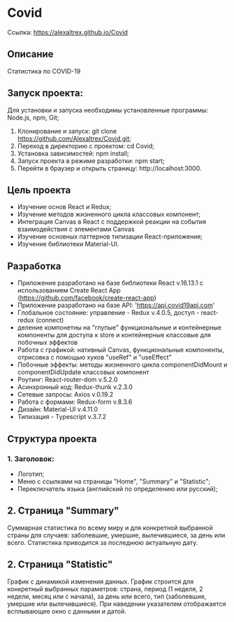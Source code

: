 # Covid
Ссылка: https://alexaltrex.github.io/Covid

## Описание
Статистика по COVID-19

## Запуск проекта:
Для установки и запуска необходимы установленные программы: Node.js, npm, Git;
1. Клонирование и запуск: git clone https://github.com/Alexaltrex/Covid.git;
2. Переход в директорию с проектом: cd Covid;
3. Установка зависимостей: npm install;
4. Запуск проекта в режиме разработки: npm start;
5. Перейти в браузер и открыть страницу: http://localhost:3000.

## Цель проекта
* Изучение основ React и Redux;
* Изучение методов жизненного цикла классовых компонент;
* Интеграция Canvas в React c поддержкой реакции на  события взаимодействия с элементами Canvas
* Изучение основных паттернов типизации React-приложения;
* Изучение библиотеки Material-UI.

## Разработка
* Приложение разработано на базе библиотеки React v.16.13.1 с использованием Create React App (https://github.com/facebook/create-react-app)
* Приложение разработано на базе API: 'https://api.covid19api.com'
* Глобальное состояние: управление - Redux v.4.0.5, доступ - react-redux (connect)
* деление компонетны на "глупые" функциональные и контейнерные компоненты для доступа к store и контейнерные классовые для побочных эффектов
* Работа с графикой: нативный Canvas, функциональные компоненты, отрисовка с помощью хуков "useRef" и "useEffect"
* Побочные эффекты: методы жизненного цикла componentDidMount и componentDidUpdate классовых компонент
* Роутинг: React-router-dom v.5.2.0
* Асинхронный код: Redux-thunk v.2.3.0
* Сетевые запросы: Axios v.0.19.2
* Работа с формами: Redux-form v.8.3.6
* Дизайн: Material-UI v.4.11.0
* Типизация - Typescript v.3.7.2

## Структура проекта

### 1. Заголовок:
* Логотип;
* Меню с ссылками на страницы "Home", "Summary" и "Statistic";
* Переключатель языка (английский по определению или русский);

## 2. Страница "Summary"
Суммарная статистика по всему миру и для конкретной выбранной страны для случаев: заболевшие, умершие, вылечившиеся, за день или всего. Статистика приводится за последнюю актуальную дату. 

## 2. Страница "Statistic"
График с динамикой изменения данных. График строится для конкретный выбранных параметров: страна, период (1 неделя, 2 недели, месяц или с начала), за день или всего, тип (заболевшие, умершие или вылечившиеся).
При наведении указателем отображается всплывающее окно с данными и датой.
